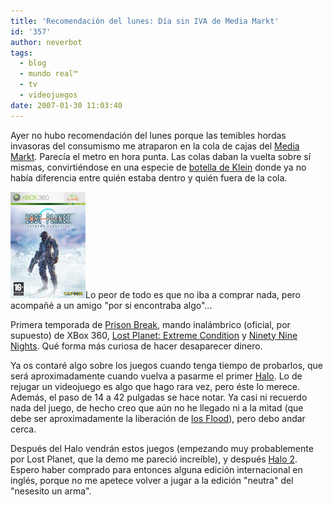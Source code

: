 ```yaml
---
title: 'Recomendación del lunes: Día sin IVA de Media Markt'
id: '357'
author: neverbot
tags:
  - blog
  - mundo real™
  - tv
  - videojuegos
date: 2007-01-30 11:03:40
---
```


Ayer no hubo recomendación del lunes porque las temibles hordas invasoras del consumismo me atraparon en la cola de cajas del [Media Markt](http://www.mediamarkt.es/). Parecía el metro en hora punta. Las colas daban la vuelta sobre sí mismas, convirtiéndose en una especie de [botella de Klein](http://en.wikipedia.org/wiki/Klein_bottle) donde ya no había diferencia entre quién estaba dentro y quién fuera de la cola.

![LostPlanet.jpg](./recomendacion-del-lunes-dia-sin-iva-de-media-markt/LostPlanet.jpg "LostPlanet.jpg")Lo peor de todo es que no iba a comprar nada, pero acompañé a un amigo "por si encontraba algo"...

Primera temporada de [Prison Break](http://www.tv.com/prison-break/show/31635/summary.html), mando inalámbrico (oficial, por supuesto) de XBox 360, [Lost Planet: Extreme Condition](http://en.wikipedia.org/wiki/Lost_planet) y [Ninety Nine Nights](http://en.wikipedia.org/wiki/Ninety-Nine_Nights). Qué forma más curiosa de hacer desaparecer dinero.

Ya os contaré algo sobre los juegos cuando tenga tiempo de probarlos, que será aproximadamente cuando vuelva a pasarme el primer [Halo](http://en.wikipedia.org/wiki/Halo:_Combat_Evolved). Lo de rejugar un videojuego es algo que hago rara vez, pero éste lo merece. Además, el paso de 14 a 42 pulgadas se hace notar. Ya casi ni recuerdo nada del juego, de hecho creo que aún no he llegado ni a la mitad (que debe ser aproximadamente la liberación de [los Flood](http://en.wikipedia.org/wiki/The_Flood_%28Halo%29)), pero debo andar cerca.

Después del Halo vendrán estos juegos (empezando muy probablemente por Lost Planet, que la demo me pareció increíble), y después [Halo 2](http://en.wikipedia.org/wiki/Halo_2). Espero haber comprado para entonces alguna edición internacional en inglés, porque no me apetece volver a jugar a la edición "neutra" del "nesesito un arma".